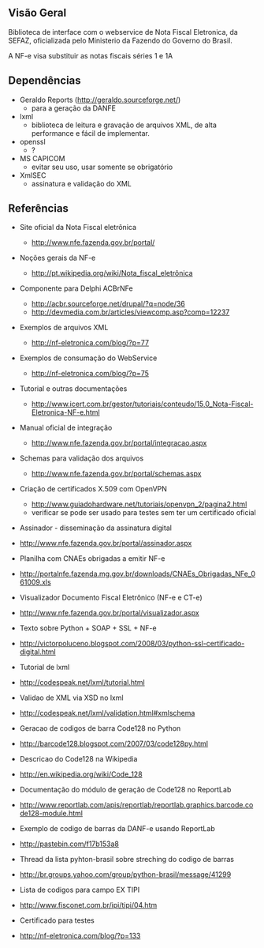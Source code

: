 Visão Geral
-----------

Biblioteca de interface com o webservice de Nota Fiscal Eletronica,
da SEFAZ, oficializada pelo Ministerio da Fazendo do Governo do
Brasil.

A NF-e visa substituir as notas fiscais séries 1 e 1A

Dependências
------------

- Geraldo Reports (http://geraldo.sourceforge.net/)
  - para a geração da DANFE
- lxml
  - biblioteca de leitura e gravação de arquivos XML, de alta
    performance e fácil de implementar.
- openssl
  - ?
- MS CAPICOM
  - evitar seu uso, usar somente se obrigatório
- XmlSEC
  - assinatura e validação do XML

Referências
-----------

- Site oficial da Nota Fiscal eletrônica
  - http://www.nfe.fazenda.gov.br/portal/

- Noções gerais da NF-e
  - http://pt.wikipedia.org/wiki/Nota_fiscal_eletrônica

- Componente para Delphi ACBrNFe
  - http://acbr.sourceforge.net/drupal/?q=node/36
  - http://devmedia.com.br/articles/viewcomp.asp?comp=12237

- Exemplos de arquivos XML
  - http://nf-eletronica.com/blog/?p=77

- Exemplos de consumação do WebService
  - http://nf-eletronica.com/blog/?p=75

- Tutorial e outras documentações
  - http://www.icert.com.br/gestor/tutoriais/conteudo/15,0_Nota-Fiscal-Eletronica-NF-e.html

- Manual oficial de integração
  - http://www.nfe.fazenda.gov.br/portal/integracao.aspx

- Schemas para validação dos arquivos
  - http://www.nfe.fazenda.gov.br/portal/schemas.aspx

- Criação de certificados X.509 com OpenVPN
  - http://www.guiadohardware.net/tutoriais/openvpn_2/pagina2.html
  - verificar se pode ser usado para testes sem ter um certificado oficial

- Assinador - disseminação da assinatura digital
 - http://www.nfe.fazenda.gov.br/portal/assinador.aspx

- Planilha com CNAEs obrigadas a emitir NF-e
 - http://portalnfe.fazenda.mg.gov.br/downloads/CNAEs_Obrigadas_NFe_061009.xls

- Visualizador Documento Fiscal Eletrônico (NF-e e CT-e)
 - http://www.nfe.fazenda.gov.br/portal/visualizador.aspx

- Texto sobre Python + SOAP + SSL + NF-e
 - http://victorpoluceno.blogspot.com/2008/03/python-ssl-certificado-digital.html

- Tutorial de lxml
 - http://codespeak.net/lxml/tutorial.html

- Validao de XML via XSD no lxml
 - http://codespeak.net/lxml/validation.html#xmlschema

- Geracao de codigos de barra Code128 no Python
 - http://barcode128.blogspot.com/2007/03/code128py.html

- Descricao do Code128 na Wikipedia
 - http://en.wikipedia.org/wiki/Code_128

- Documentação do módulo de geração de Code128 no ReportLab
 - http://www.reportlab.com/apis/reportlab/reportlab.graphics.barcode.code128-module.html

- Exemplo de codigo de barras da DANF-e usando ReportLab
 - http://pastebin.com/f17b153a8

- Thread da lista pyhton-brasil sobre streching do codigo de barras
 - http://br.groups.yahoo.com/group/python-brasil/message/41299

- Lista de codigos para campo EX TIPI
 - http://www.fisconet.com.br/ipi/tipi/04.htm

- Certificado para testes
 - http://nf-eletronica.com/blog/?p=133

